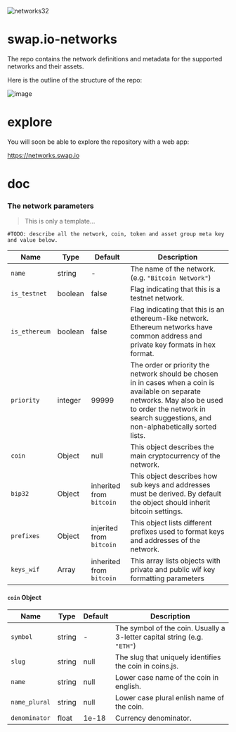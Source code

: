 ![networks32](https://user-images.githubusercontent.com/22708849/129374679-39debe8e-ff75-46d7-a651-bd831b5646bb.png)


# swap.io-networks

The repo contains the network definitions and metadata for the supported networks and their assets.

Here is the outline of the structure of the repo:

![image](https://user-images.githubusercontent.com/22708849/134170629-0f2d19f7-b732-4732-b4d4-3467f7c25a8e.png)


# explore

You will soon be able to explore the repository with a web app:

https://networks.swap.io

# doc

### The network parameters

> This is only a template...

```
#TODO: describe all the network, coin, token and asset group meta key and value below.
```

Name | Type | Default | Description | 
------ | ------ | ------ | ------ |
`name` | string | - | The name of the network. (e.g. `"Bitcoin Network"`) 
`is_testnet` | boolean | false | Flag indicating that this is a testnet network.  
`is_ethereum` | boolean | false | Flag indicating that this is an ethereum-like network. Ethereum networks have common address and private key formats in hex format. 
`priority` | integer | 99999 | The order or priority the network should be chosen in in cases when a coin is available on separate networks. May also be used to order the network in search suggestions, and non-alphabetically sorted lists.
`coin` | Object | null | This object describes the main cryptocurrency of the network.
`bip32` | Object | inherited from `bitcoin` | This object describes how sub keys and addresses must be derived. By default the object should inherit bitcoin settings.
`prefixes` | Object | injerited from `bitcoin` | This object lists different prefixes used to format keys and addresses of the network.
`keys_wif` | Array | inherited from `bitcoin` | This array lists objects with private and public wif key formatting parameters

#### `coin` Object

Name | Type | Default | Description | 
------ | ------ | ------ | ------ |
`symbol` | string | - | The symbol of the coin. Usually a 3-letter capital string (e.g. `"ETH"`) 
`slug` | string | null | The slug that uniquely identifies the coin in coins.js.
`name` | string | null|  Lower case name of the coin in english.
`name_plural` | string | null | Lower case plural enlish name of the coin.
`denominator` | float | 1e-18 | Currency denominator.

